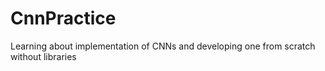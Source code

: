 # CnnPractice
Learning about implementation of CNNs and developing one from scratch without libraries
